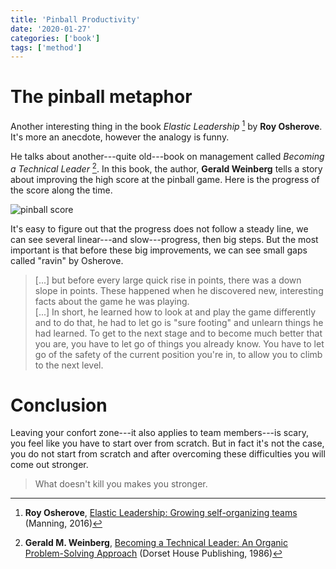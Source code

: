 ```yaml
---
title: 'Pinball Productivity'
date: '2020-01-27'
categories: ['book']
tags: ['method']
---
```


# The pinball metaphor

Another interesting thing in the book *Elastic Leadership* [^1] by **Roy Osherove**. It's more an anecdote, however the analogy is funny.

He talks about another---quite old---book on management called *Becoming a Technical Leader* [^2]. In this book, the author, **Gerald Weinberg** tells a story about improving the high score at the pinball game. Here is the progress of the score along the time.

![pinball score](/post/pinball/pinball.png)

It's easy to figure out that the progress does not follow a steady line, we can see several linear---and slow---progress, then big steps. But the most important is that before these big improvements, we can see small gaps called "ravin" by Osherove.

> [...] but before every large quick rise in points, there was a down slope in points. These happened when he discovered new, interesting facts about the game he was playing.  
> [...] In short, he learned how to look at and play the game differently and to do that, he had to let go is "sure footing" and unlearn things he had learned. To get to the next stage and to become much better that you are, you have to let go of things you already know. You have to let go of the safety of the current position you're in, to allow you to climb to the next level.

# Conclusion

Leaving your confort zone---it also applies to team members---is scary, you feel like you have to start over from scratch. But in fact it's not the case, you do not start from scratch and after overcoming these difficulties you will come out stronger.

> What doesn't kill you makes you stronger.

[^1]: **Roy Osherove**, [Elastic Leadership: Growing self-organizing teams](https://www.goodreads.com/book/show/27751552-elastic-leadership) (Manning, 2016)

[^2]: **Gerald M. Weinberg**, [Becoming a Technical Leader: An Organic Problem-Solving Approach](https://www.goodreads.com/book/show/714344.Becoming_a_Technical_Leader) (Dorset House Publishing, 1986)
